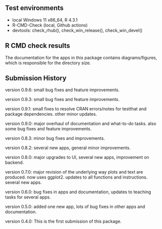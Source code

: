 ## Test environments

* local Windows 11 x86_64, R 4.3.1
* R-CMD-Check (local, Github actions) 
* devtools: check_rhub(), check_win_release(), check_win_devel()

## R CMD check results



The documentation for the apps in this package contains diagrams/figures, which is responsible for the directory size.


## Submission History

version 0.9.6: small bug fixes and feature improvements.

version 0.9.3: small bug fixes and feature improvements.

version 0.9.1: small fixes to resolve CRAN errors/notes for testthat and package dependencies. other minor updates.

version 0.9.0: major overhaul of documentation and what-to-do tasks. also some bug fixes and feature improvements.

version 0.8.3: minor bug fixes and improvements.

version 0.8.2: several new apps, general minor improvements.

version 0.8.0: major upgrades to UI, several new apps, improvement on backend.

version 0.7.0: major revision of the underlying way plots and text are produced. now uses ggplot2. updates to all functions and instructions. several new apps.

version 0.6.0: bug fixes in apps and documentation, updates to teaching tasks for several apps.

version 0.5.0: added one new app, lots of bug fixes in other apps and documentation.

version 0.4.0: This is the first submission of this package.
